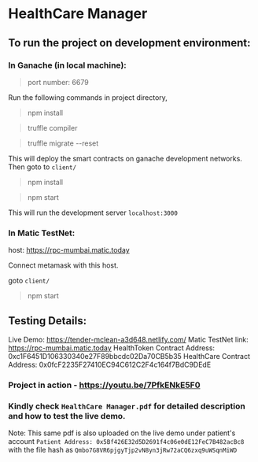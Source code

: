 # HealthCare Manager

## To run the project on development environment:

### In Ganache (in local machine):
> port number: 6679

Run the following commands in project directory,

> npm install

> truffle compiler

> truffle migrate --reset

This will deploy the smart contracts on ganache development networks. Then goto to `client/`

> npm install

> npm start

This will run the development server `localhost:3000`

### In Matic TestNet:

host: https://rpc-mumbai.matic.today

Connect metamask with this host.

goto `client/`

> npm start

## Testing Details:

Live Demo: https://tender-mclean-a3d648.netlify.com/
Matic TestNet link: https://rpc-mumbai.matic.today
HealthToken Contract Address: 0xc1F6451D106330340e27F89bbcdc02Da70CB5b35
HealthCare Contract Address: 0x0fcF2235F27410EC94C612C2F4c164f7BdC9DEdE 

### Project in action - https://youtu.be/7PfkENkE5F0

### Kindly check `HealthCare Manager.pdf` for detailed description and how to test the live demo.
Note: This same pdf is also uploaded on the live demo under patient's account `Patient Address: 0x5Bf426E32d5D2691f4c06e0dE12FeC7B482acBc8` with the file hash as `Qmbo7G8VR6pjgyTjp2vN8yn3jRw72aCQ6zxq9uWSqnMiWD`

